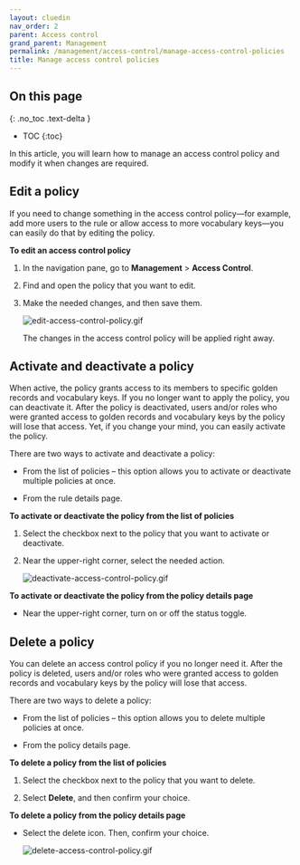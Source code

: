```yaml
---
layout: cluedin
nav_order: 2
parent: Access control
grand_parent: Management
permalink: /management/access-control/manage-access-control-policies
title: Manage access control policies
---
```

## On this page
{: .no_toc .text-delta }
- TOC
{:toc}

In this article, you will learn how to manage an access control policy and modify it when changes are required.

## Edit a policy

If you need to change something in the access control policy—for example, add more users to the rule or allow access to more vocabulary keys—you can easily do that by editing the policy.

**To edit an access control policy**

1. In the navigation pane, go to **Management** > **Access Control**.

1. Find and open the policy that you want to edit.

1. Make the needed changes, and then save them.

    ![edit-access-control-policy.gif](../../assets/images/management/access-control/edit-access-control-policy.gif)

    The changes in the access control policy will be applied right away.

## Activate and deactivate a policy

When active, the policy grants access to its members to specific golden records and vocabulary keys. If you no longer want to apply the policy, you can deactivate it. After the policy is deactivated, users and/or roles who were granted access to golden records and vocabulary keys by the policy will lose that access. Yet, if you change your mind, you can easily activate the policy.

There are two ways to activate and deactivate a policy:

- From the list of policies – this option allows you to activate or deactivate multiple policies at once.

- From the rule details page.

**To activate or deactivate the policy from the list of policies**

1. Select the checkbox next to the policy that you want to activate or deactivate.

1. Near the upper-right corner, select the needed action.

    ![deactivate-access-control-policy.gif](../../assets/images/management/access-control/deactivate-access-control-policy.gif)

**To activate or deactivate the policy from the policy details page**

- Near the upper-right corner, turn on or off the status toggle.

## Delete a policy

You can delete an access control policy if you no longer need it. After the policy is deleted, users and/or roles who were granted access to golden records and vocabulary keys by the policy will lose that access.

There are two ways to delete a policy:

- From the list of policies – this option allows you to delete multiple policies at once.

- From the policy details page.

**To delete a policy from the list of policies**

1. Select the checkbox next to the policy that you want to delete.

1. Select **Delete**, and then confirm your choice.

**To delete a policy from the policy details page**

- Select the delete icon. Then, confirm your choice.

    ![delete-access-control-policy.gif](../../assets/images/management/access-control/delete-access-control-policy.gif)